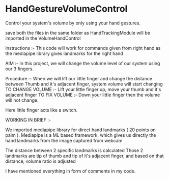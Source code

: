 # HandGestureVolumeControl
Control your system's volume by only using your hand gestures.


save both the files in the same folder as HandTrackingModule will be imported in the VolumeHandControl

Instructions :- This code will work for commands given from right hand as the mediapipe library gives landmarks for the right hand

AIM :- In this project, we will change the volume level of our system using our 3 fingers.

Procedure :- When we will lift our little finger and change the distance between Thumb and it's adjacent finger, system volume will start changing
             TO CHANGE VOLUME :- Lift your little finger up, move your thumb and it's adjacent finger
             TO FIX VOLUME    :- Down your little finger then the volume will not change.
             
Here little finger acts like a switch.

WORKING IN BRIEF :- 

We imported mediapipe library for direct hand landmarks ( 20 points on palm ).
Mediapipe is a ML based framework, which gives us directly the hand landmarks from the image captured from webcam

The distance between 2 specific landmarks is calculated
Those 2 landmarks are tip of thumb and tip of it's adjacent finger, and based on that distance, volume ratio is adjusted

I have mentioned everything in form of comments in my code.
